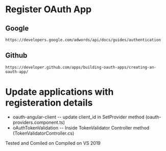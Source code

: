 # Register OAuth App
##  Google 
    https://developers.google.com/adwords/api/docs/guides/authentication
## Github 
    https://developer.github.com/apps/building-oauth-apps/creating-an-oauth-app/

# Update applications with registeration details
- oauth-angular-client
-- update client_id in SetProvider method (oauth-providers.component.ts)
- oAuthTokenValidation
-- Inside TokenValidator Controller method (TokenValidatorController.cs)

Tested and Comiled on Compiled on VS 2019

